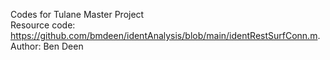 Codes for Tulane Master Project  
Resource code: https://github.com/bmdeen/identAnalysis/blob/main/identRestSurfConn.m. Author: Ben Deen
